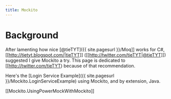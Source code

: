 ```yaml
---
title: Mockito
---
```

# Background
After lamenting how nice [@tieTYT]({{ site.pagesurl }}/Moq]] works for C#, [[http://tietyt.blogspot.com/|tieTYT]] ([[http://twitter.com/tieTYT|@tieTYT]]) suggested I give Mockito a try. This page is dedicated to [[http://twitter.com/tieTYT) because of that recommendation.

Here's the [Login Service Example]({{ site.pagesurl }}/Mockito.LoginServiceExample) using Mockito, and by extension, Java.
 
[[Mockito.UsingPowerMockWithMockito]]
